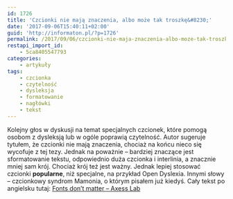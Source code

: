 ```yaml
---
id: 1726
title: 'Czcionki nie mają znaczenia, albo może tak troszkę&#8230;'
date: '2017-09-06T15:40:11+02:00'
guid: 'http://informaton.pl/?p=1726'
permalink: /2017/09/06/czcionki-nie-maja-znaczenia-albo-moze-tak-troszke/
restapi_import_id:
    - 5ca8405547793
categories:
    - artykuły
tags:
    - czcionka
    - czytelność
    - dysleksja
    - formatowanie
    - nagłówki
    - tekst
---
```


Kolejny głos w dyskusji na temat specjalnych czcionek, które pomogą osobom z dysleksją lub w ogóle poprawią czytelność. Autor sugeruje tytułem, że czcionki nie mają znaczenia, chociaż na końcu nieco się wycofuje z tej tezy. Jednak na poważnie – bardziej znaczące jest sformatowanie tekstu, odpowiednio duża czcionka i interlinia, a znacznie mniej sam krój. Chociaż krój też jest ważny. Jednak lepiej stosować czcionki **popularne**, niż specjalne, na przykład Open Dyslexia. Innymi słowy – czcionkowy syndrom Mamonia, o którym pisałem już kiedyś. Cały tekst po angielsku tutaj: [Fonts don’t matter – Axess Lab](https://axesslab.com/fonts-dont-matter/)
